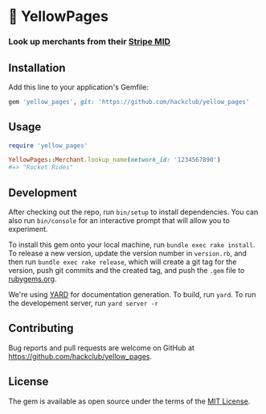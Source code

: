 # 📒 YellowPages

### Look up merchants from their [Stripe MID](https://stripe.com/resources/more/merchant-id)

## Installation

Add this line to your application's Gemfile:

```ruby
gem 'yellow_pages', git: 'https://github.com/hackclub/yellow_pages'
```

## Usage

```ruby
require 'yellow_pages'

YellowPages::Merchant.lookup_name(network_id: '1234567890')
#=> "Rocket Rides"
```

## Development

After checking out the repo, run `bin/setup` to install dependencies. You can also run `bin/console` for an interactive prompt that will allow you to experiment.

To install this gem onto your local machine, run `bundle exec rake install`. To release a new version, update the version number in `version.rb`, and then run `bundle exec rake release`, which will create a git tag for the version, push git commits and the created tag, and push the `.gem` file to [rubygems.org](https://rubygems.org).

We're using [YARD](https://github.com/lsegal/yard) for documentation generation. To build, run `yard`. To run the developement server, run `yard server -r`

## Contributing

Bug reports and pull requests are welcome on GitHub at https://github.com/hackclub/yellow_pages.

## License

The gem is available as open source under the terms of the [MIT License](https://opensource.org/licenses/MIT).
